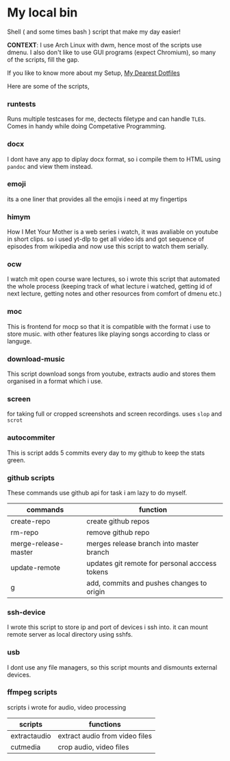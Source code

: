 # My local bin

Shell ( and some times bash ) script that make my day easier!

**CONTEXT**: I use Arch Linux with dwm, hence most of the scripts use dmenu.
I also don't like to use GUI programs (expect Chromium), so many of the
scripts, fill the gap.

If you like to know more about my Setup, [My Dearest Dotfiles](https://github.com/ayushmantripathy/dots)

Here are some of the scripts, 

### runtests

Runs multiple testcases for me, dectects filetype and can handle `TLE`s. Comes
in handy while doing Competative Programming.

### docx

I dont have any app to diplay docx format, so i compile them to HTML using
`pandoc` and view them instead.

### emoji

its a one liner that provides all the emojis i need at my fingertips

### himym

How I Met Your Mother is a web series i watch, it was avaliable on youtube in
short clips. so i used yt-dlp to get all video ids and got sequence of episodes
from wikipedia and now use this script to watch them serially.

### ocw

I watch mit open course ware lectures, so i wrote this script that automated
the whole process (keeping track of what lecture i watched, getting id of next lecture, getting notes and other resources from comfort of dmenu etc.)

### moc

This is frontend for mocp so that it is compatible with the format i use to
store music. with other features like playing songs according to class or
languge.

### download-music

This script download songs from youtube, extracts audio and stores them
organised in a format which i use.

### screen

for taking full or cropped screenshots and screen recordings. uses `slop` and
`scrot`

### autocommiter

This is script adds 5 commits every day to my github to keep the stats green.

### github scripts

These commands use github api for task i am lazy to do myself.

| commands             | function                                       |
| -------------------- | ---------------------------------------------- |
| create-repo          | create github repos                            |
| rm-repo              | remove github repo                             |
| merge-release-master | merges release branch into master branch       |
| update-remote        | updates git remote for personal acccess tokens |
| g                    | add, commits and pushes changes to origin      |

### ssh-device

I wrote this script to store ip and port of devices i ssh into. it can mount remote server as local directory using sshfs.

### usb

I dont use any file managers, so this script mounts and dismounts external devices.

### ffmpeg scripts

scripts i wrote for audio, video processing

| scripts      | functions                      |
| ------------ | ------------------------------ |
| extractaudio | extract audio from video files |
| cutmedia     | crop audio, video files        |
